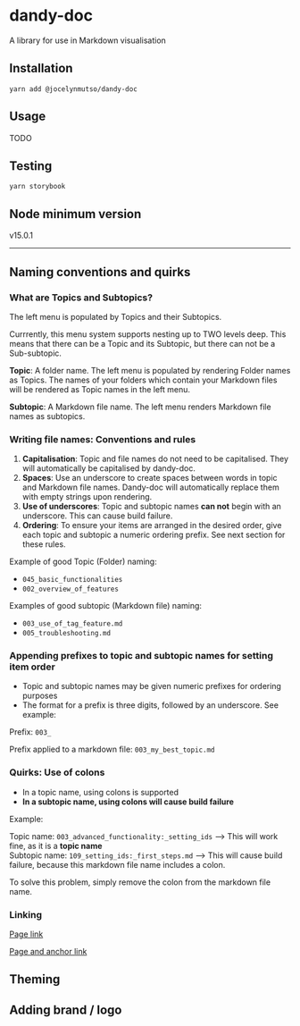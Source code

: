 # dandy-doc

A library for use in Markdown visualisation


## Installation

  `yarn add @jocelynmutso/dandy-doc`

## Usage

 TODO
 
## Testing
 
`yarn storybook` 

## Node minimum version

v15.0.1

---

## Naming conventions and quirks

### What are Topics and Subtopics? 

The left menu is populated by Topics and their Subtopics.

Currrently, this menu system supports nesting up to TWO levels deep. This means that there can be a Topic and its Subtopic, but there can not be a Sub-subtopic.

**Topic**: A folder name. The left menu is populated by rendering Folder names as Topics. The names of your folders which contain your Markdown files will be rendered as Topic names in the left menu.  

**Subtopic**: A Markdown file name. The left menu renders Markdown file names as subtopics. 


### Writing file names: Conventions and rules

1. **Capitalisation**: Topic and file names do not need to be capitalised. They will automatically be capitalised by dandy-doc.
2. **Spaces**: Use an underscore to create spaces between words in topic and Markdown file names. Dandy-doc will automatically replace them with empty strings upon rendering.
3. **Use of underscores**: Topic and subtopic names **can not** begin with an underscore. This can cause build failure.
4. **Ordering**: To ensure your items are arranged in the desired order, give each topic and subtopic a numeric ordering prefix. See next section for these rules.

Example of good Topic (Folder) naming:

* `045_basic_functionalities`
* `002_overview_of_features`

Examples of good subtopic (Markdown file) naming:

* `003_use_of_tag_feature.md`
* `005_troubleshooting.md`


### Appending prefixes to topic and subtopic names for setting item order

* Topic and subtopic names may be given numeric prefixes for ordering purposes
* The format for a prefix is three digits, followed by an underscore. See example:

Prefix: `003_`

Prefix applied to a markdown file: `003_my_best_topic.md`


### Quirks: Use of colons
* In a topic name, using colons is supported
* **In a subtopic name, using colons will cause build failure**

Example:

Topic name: `003_advanced_functionality:_setting_ids` --> This will work fine, as it is a **topic name**  
Subtopic name: `109_setting_ids:_first_steps.md` --> This will cause build failure, because this markdown file name includes a colon. 

To solve this problem, simply remove the colon from the markdown file name.

### Linking

[Page link](#100_basic_operations/001_groups)

[Page and anchor link](#105_advanced_operations/csv/walkthrough)

## Theming


## Adding brand / logo



